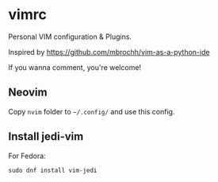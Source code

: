 # vimrc
Personal VIM configuration &amp; Plugins.

Inspired by https://github.com/mbrochh/vim-as-a-python-ide

If you wanna comment, you're welcome!

## Neovim

Copy `nvim` folder to `~/.config/` and use this config.

## Install jedi-vim

For Fedora:

```
sudo dnf install vim-jedi
```
